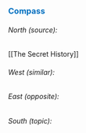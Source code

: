 




### <span style="color:#0070c0">Compass</span>
###### North (source):
[[The Secret History]]

###### West (similar):


###### East (opposite):


###### South (topic):


